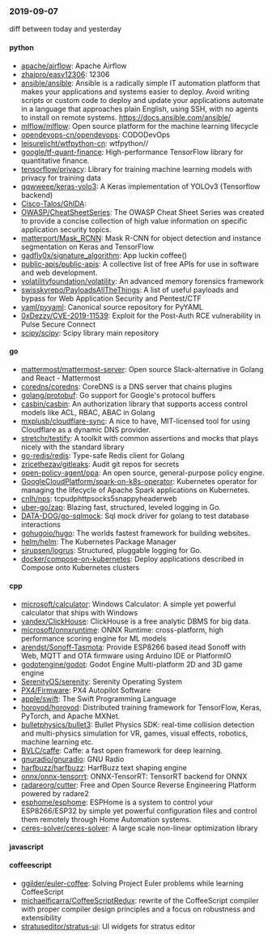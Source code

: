 ### 2019-09-07
diff between today and yesterday

#### python
* [apache/airflow](https://github.com/apache/airflow): Apache Airflow
* [zhaipro/easy12306](https://github.com/zhaipro/easy12306): 12306
* [ansible/ansible](https://github.com/ansible/ansible): Ansible is a radically simple IT automation platform that makes your applications and systems easier to deploy. Avoid writing scripts or custom code to deploy and update your applications  automate in a language that approaches plain English, using SSH, with no agents to install on remote systems. https://docs.ansible.com/ansible/
* [mlflow/mlflow](https://github.com/mlflow/mlflow): Open source platform for the machine learning lifecycle
* [opendevops-cn/opendevops](https://github.com/opendevops-cn/opendevops): CODODevOps
* [leisurelicht/wtfpython-cn](https://github.com/leisurelicht/wtfpython-cn): wtfpython// 
* [google/tf-quant-finance](https://github.com/google/tf-quant-finance): High-performance TensorFlow library for quantitative finance.
* [tensorflow/privacy](https://github.com/tensorflow/privacy): Library for training machine learning models with privacy for training data
* [qqwweee/keras-yolo3](https://github.com/qqwweee/keras-yolo3): A Keras implementation of YOLOv3 (Tensorflow backend)
* [Cisco-Talos/GhIDA](https://github.com/Cisco-Talos/GhIDA): 
* [OWASP/CheatSheetSeries](https://github.com/OWASP/CheatSheetSeries): The OWASP Cheat Sheet Series was created to provide a concise collection of high value information on specific application security topics.
* [matterport/Mask_RCNN](https://github.com/matterport/Mask_RCNN): Mask R-CNN for object detection and instance segmentation on Keras and TensorFlow
* [gadfly0x/signature_algorithm](https://github.com/gadfly0x/signature_algorithm): App luckin coffee()
* [public-apis/public-apis](https://github.com/public-apis/public-apis): A collective list of free APIs for use in software and web development.
* [volatilityfoundation/volatility](https://github.com/volatilityfoundation/volatility): An advanced memory forensics framework
* [swisskyrepo/PayloadsAllTheThings](https://github.com/swisskyrepo/PayloadsAllTheThings): A list of useful payloads and bypass for Web Application Security and Pentest/CTF
* [yaml/pyyaml](https://github.com/yaml/pyyaml): Canonical source repository for PyYAML
* [0xDezzy/CVE-2019-11539](https://github.com/0xDezzy/CVE-2019-11539): Exploit for the Post-Auth RCE vulnerability in Pulse Secure Connect
* [scipy/scipy](https://github.com/scipy/scipy): Scipy library main repository

#### go
* [mattermost/mattermost-server](https://github.com/mattermost/mattermost-server): Open source Slack-alternative in Golang and React - Mattermost
* [coredns/coredns](https://github.com/coredns/coredns): CoreDNS is a DNS server that chains plugins
* [golang/protobuf](https://github.com/golang/protobuf): Go support for Google's protocol buffers
* [casbin/casbin](https://github.com/casbin/casbin): An authorization library that supports access control models like ACL, RBAC, ABAC in Golang
* [mxplusb/cloudflare-sync](https://github.com/mxplusb/cloudflare-sync): A nice to have, MIT-licensed tool for using Cloudflare as a dynamic DNS provider.
* [stretchr/testify](https://github.com/stretchr/testify): A toolkit with common assertions and mocks that plays nicely with the standard library
* [go-redis/redis](https://github.com/go-redis/redis): Type-safe Redis client for Golang
* [zricethezav/gitleaks](https://github.com/zricethezav/gitleaks): Audit git repos for secrets 
* [open-policy-agent/opa](https://github.com/open-policy-agent/opa): An open source, general-purpose policy engine.
* [GoogleCloudPlatform/spark-on-k8s-operator](https://github.com/GoogleCloudPlatform/spark-on-k8s-operator): Kubernetes operator for managing the lifecycle of Apache Spark applications on Kubernetes.
* [cnlh/nps](https://github.com/cnlh/nps): tcpudphttpsocks5snappyheaderweb
* [uber-go/zap](https://github.com/uber-go/zap): Blazing fast, structured, leveled logging in Go.
* [DATA-DOG/go-sqlmock](https://github.com/DATA-DOG/go-sqlmock): Sql mock driver for golang to test database interactions
* [gohugoio/hugo](https://github.com/gohugoio/hugo): The worlds fastest framework for building websites.
* [helm/helm](https://github.com/helm/helm): The Kubernetes Package Manager
* [sirupsen/logrus](https://github.com/sirupsen/logrus): Structured, pluggable logging for Go.
* [docker/compose-on-kubernetes](https://github.com/docker/compose-on-kubernetes): Deploy applications described in Compose onto Kubernetes clusters

#### cpp
* [microsoft/calculator](https://github.com/microsoft/calculator): Windows Calculator: A simple yet powerful calculator that ships with Windows
* [yandex/ClickHouse](https://github.com/yandex/ClickHouse): ClickHouse is a free analytic DBMS for big data.
* [microsoft/onnxruntime](https://github.com/microsoft/onnxruntime): ONNX Runtime: cross-platform, high performance scoring engine for ML models
* [arendst/Sonoff-Tasmota](https://github.com/arendst/Sonoff-Tasmota): Provide ESP8266 based itead Sonoff with Web, MQTT and OTA firmware using Arduino IDE or PlatformIO
* [godotengine/godot](https://github.com/godotengine/godot): Godot Engine  Multi-platform 2D and 3D game engine
* [SerenityOS/serenity](https://github.com/SerenityOS/serenity): Serenity Operating System
* [PX4/Firmware](https://github.com/PX4/Firmware): PX4 Autopilot Software
* [apple/swift](https://github.com/apple/swift): The Swift Programming Language
* [horovod/horovod](https://github.com/horovod/horovod): Distributed training framework for TensorFlow, Keras, PyTorch, and Apache MXNet.
* [bulletphysics/bullet3](https://github.com/bulletphysics/bullet3): Bullet Physics SDK: real-time collision detection and multi-physics simulation for VR, games, visual effects, robotics, machine learning etc.
* [BVLC/caffe](https://github.com/BVLC/caffe): Caffe: a fast open framework for deep learning.
* [gnuradio/gnuradio](https://github.com/gnuradio/gnuradio): GNU Radio
* [harfbuzz/harfbuzz](https://github.com/harfbuzz/harfbuzz): HarfBuzz text shaping engine
* [onnx/onnx-tensorrt](https://github.com/onnx/onnx-tensorrt): ONNX-TensorRT: TensorRT backend for ONNX
* [radareorg/cutter](https://github.com/radareorg/cutter): Free and Open Source Reverse Engineering Platform powered by radare2
* [esphome/esphome](https://github.com/esphome/esphome): ESPHome is a system to control your ESP8266/ESP32 by simple yet powerful configuration files and control them remotely through Home Automation systems.
* [ceres-solver/ceres-solver](https://github.com/ceres-solver/ceres-solver): A large scale non-linear optimization library

#### javascript

#### coffeescript
* [ggilder/euler-coffee](https://github.com/ggilder/euler-coffee): Solving Project Euler problems while learning CoffeeScript
* [michaelficarra/CoffeeScriptRedux](https://github.com/michaelficarra/CoffeeScriptRedux):  rewrite of the CoffeeScript compiler with proper compiler design principles and a focus on robustness and extensibility
* [stratuseditor/stratus-ui](https://github.com/stratuseditor/stratus-ui): UI widgets for stratus editor
